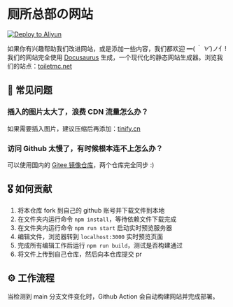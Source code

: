 # 厕所总部の网站

[![Deploy to Aliyun](https://github.com/ToiletMC/toiletmc.net/actions/workflows/deploy.yml/badge.svg)](https://github.com/ToiletMC/toiletmc.net/actions/workflows/deploy.yml)

如果你有兴趣帮助我们改进网站，或是添加一些内容，我们都欢迎 ━(_｀ ∀´_)ノ亻!  
我们的网站完全使用 [Docusaurus](https://docusaurus.io/zh-CN/) 生成，一个现代化的静态网站生成器。浏览我们的站点：[toiletmc.net](https://toiletmc.net)

## 🤔 常见问题

### 插入的图片太大了，浪费 CDN 流量怎么办？

如果需要插入图片，建议压缩后再添加：[tinify.cn](https://tinify.cn)

### 访问 Github 太慢了，有时候根本连不上怎么办？

可以使用国内的 [Gitee 镜像仓库](https://gitee.com/toiletmc/toiletmc.net)，两个仓库完全同步 :)

## 🎖️ 如何贡献

1. 将本仓库 fork 到自己的 github 账号并下载文件到本地
2. 在文件夹内运行命令 `npm install`，等待依赖文件下载完成
3. 在文件夹内运行命令 `npm run start` 启动实时预览服务器
4. 编辑文件，浏览器转到 `localhost:3000` 实时预览页面
5. 完成所有编辑工作后运行 `npm run build`，测试是否构建通过
6. 将文件上传到自己仓库，然后向本仓库提交 pr

## ⚙️ 工作流程

当检测到 main 分支文件变化时，Github Action 会自动构建网站并完成部署。
